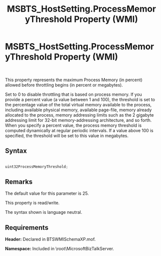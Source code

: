 ﻿---
title: MSBTS_HostSetting.ProcessMemoryThreshold Property (WMI)
TOCTitle: MSBTS_HostSetting.ProcessMemoryThreshold Property (WMI)
ms:assetid: 1e403eec-e59e-4603-84db-370c7ba8cb6b
ms:mtpsurl: https://msdn.microsoft.com/library/Aa559112(v=BTS.80)
ms:contentKeyID: 51526673
ms.date: 08/30/2017
mtps_version: v=BTS.80
---

# MSBTS\_HostSetting.ProcessMemoryThreshold Property (WMI)

 

This property represents the maximum Process Memory (in percent) allowed before throttling begins (in percent or megabytes).

Set to 0 to disable throttling that is based on process memory. If you provide a percent value (a value between 1 and 100), the threshold is set to the percentage value of the total virtual memory available to the process, including available physical memory, available page-file, memory already allocated to the process, memory addressing limits such as the 2 gigabyte addressing limit for 32-bit memory-addressing architecture, and so forth. When you specify a percent value, the process memory threshold is computed dynamically at regular periodic intervals. If a value above 100 is specified, the threshold will be set to this value in megabytes.

## Syntax

```C#
  
uint32ProcessMemoryThreshold;  
```

## Remarks

The default value for this parameter is 25.

This property is read/write.

The syntax shown is language neutral.

## Requirements

**Header:** Declared in BTSWMISchemaXP.mof.

**Namespace:** Included in \\root\\MicrosoftBizTalkServer.


